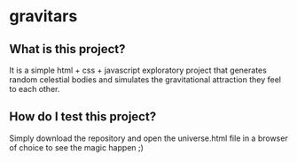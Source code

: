 # gravitars

## What is this project?

It is a simple html + css + javascript exploratory project that generates random celestial bodies and simulates the gravitational attraction they feel to each other.

## How do I test this project?

Simply download the repository and open the universe.html file in a browser of choice to see the magic happen ;)
